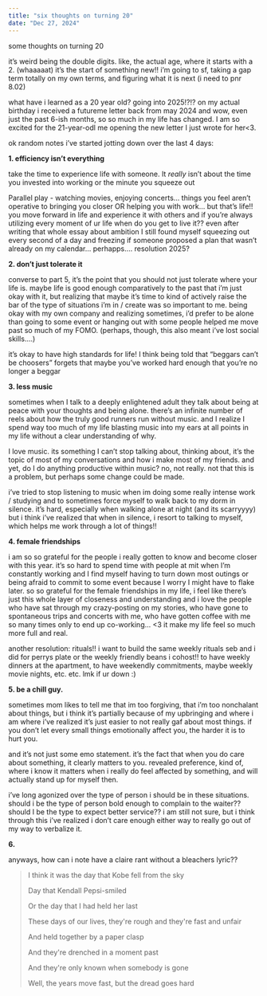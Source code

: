```yaml
---
title: "six thoughts on turning 20"
date: "Dec 27, 2024"
---
```


some thoughts on turning 20 

it’s weird being the double digits. like, the actual age, where it starts with a 2. (whaaaaat) it’s the start of something new!! i’m going to sf, taking a gap term totally on my own terms, and figuring what it is next  (i need to pnr 8.02)

what have i learned as a 20 year old? going into 2025!?!? on my actual birthday i received a futureme letter back from may 2024 and wow, even just the past 6-ish months, so so much in my life has changed. I am so excited for the 21-year-odl me opening the new letter I just wrote for her<3. 

ok random notes i’ve started jotting down over the last 4 days: 

**1. efficiency isn’t everything**

take the time to experience life with someone. It *really* isn’t about the time you invested into working or the minute you squeeze out 

Parallel play - watching movies, enjoying concerts… things you feel aren’t operative to bringing you closer OR helping you with work… but that’s life!! you move forward in life and experience it with others and if you’re always utilizing every moment of ur life when do you get to live it?? even after writing that whole essay about ambition I still found myself squeezing out every second of a day and freezing if someone proposed a plan that wasn’t already on my calendar… perhapps…. resolution 2025? 

**2. don’t just tolerate it**

converse to part 5, it’s the point that you should not just tolerate where your life is. maybe life is good enough comparatively to the past that i’m just okay with it, but realizing that maybe it’s time to kind of actively raise the bar of the type of situations i’m in / create was so important to me. being okay with my own company and realizing sometimes, i’d prefer to be alone than going to some event or hanging out with some people helped me move past so much of my FOMO. (perhaps, though, this also meant i’ve lost social skills….) 

it’s okay to have high standards for life! I think being told that “beggars can’t be choosers” forgets that maybe you’ve worked hard enough that you’re no longer a beggar

**3. less music**

sometimes when I talk to a deeply enlightened adult they talk about being at peace with your thoughts and being alone. there’s an infinite number of reels about how the truly good runners run without music. and I realize I spend way too much of my life blasting music into my ears at all points in my life without a clear understanding of why.

I love music. its something I can’t stop talking about, thinking about, it’s the topic of most of my conversations and how i make most of my friends. and yet, do I do anything productive within music? no, not really. not that this is a problem, but perhaps some change could be made. 

i’ve tried to stop listening to music when im doing some really intense work / studying and to sometimes force myself to walk back to my dorm in silence. it’s hard, especially when walking alone at night (and its scarryyyy) but i think i’ve realized that when in silence, i resort to talking to myself, which helps me work through a lot of things!! 

**4. female friendships**

i am so so grateful for the people i really gotten to know and become closer with this year. it’s so hard to spend time with people at mit when I’m constantly working and I find myself having to turn down most outings or being afraid to commit to some event because I worry I might have to flake later. so so grateful for the female friendships in my life, i feel like there’s just this whole layer of closeness and understanding and i love the people who have sat through my crazy-posting on my stories, who have gone to spontaneous trips and concerts with me, who have gotten coffee with me so many times only to end up co-working… <3 it make my life feel so much more full and real. 

another resolution: rituals!! i want to build the same weekly rituals seb and i did for perrys plate or the weekly friendly beans i cohost!! to have weekly dinners at the apartment, to have weekendly commitments, maybe weekly movie nights, etc. etc. lmk if ur down :)

**5. be a chill guy.**

sometimes mom likes to tell me that im too forgiving, that i’m too nonchalant about things, but i think it’s partially because of my upbringing and where i am where i’ve realized it’s just easier to not really gaf about most things. if you don’t let every small things emotionally affect you, the harder it is to hurt you. 

and it’s not just some emo statement. it’s the fact that when you do care about something, it clearly matters to you. revealed preference, kind of, where i know it matters when i really do feel affected by something, and will actually stand up for myself then.  

i’ve long agonized over the type of person i should be in these situations. should i be the type of person bold enough to complain to the waiter?? should I be the type to expect better service?? i am still not sure, but i think through this i’ve realized i don’t care enough either way to really go out of my way to verbalize it. 

**6.**

anyways, how can i note have a claire rant without a bleachers lyric?? 

> I think it was the day that Kobe fell from the sky
> 
> Day that Kendall Pepsi-smiled
> 
> Or the day that I had held her last
> 
> These days of our lives, they're rough and they're fast and unfair
> 
> And held together by a paper clasp
> 
> And they're drenched in a moment past
> 
> And they're only known when somebody is gone
> 
> Well, the years move fast, but the dread goes hard
>